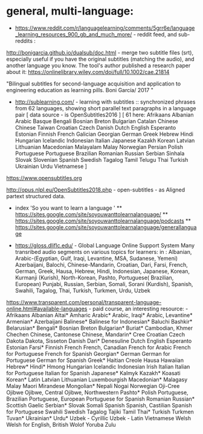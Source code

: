
# general, multi-language:

 * https://www.reddit.com/r/languagelearning/comments/5grr6e/language_learning_resources_900_gb_and_much_more/ - reddit feed, and sub-reddits : 


http://bonigarcia.github.io/dualsub/doc.html - merge two subtitle files (srt), especially useful if you have the original subtitles (matching the audio), and another language you know.
The tool's author published a research paper about it:
https://onlinelibrary.wiley.com/doi/full/10.1002/cae.21814 

"Bilingual subtitles for second-language acquisition and application to engineering education as learning pills. Boni García/ 2017 "

  * http://sublearning.com/ - learning with subtitles :: synchronized phrases from 62 languages, showing short parallel text paragraphs in a language pair [ data source - is OpenSubtitles2016 ] 
  [ 61 here: Afrikaans Albanian Arabic Basque Bengali Bosnian Breton Bulgarian Catalan Chinese Chinese Taiwan Croatian Czech Danish Dutch English Esperanto Estonian Finnish French Galician Georgian German Greek Hebrew Hindi Hungarian Icelandic Indonesian Italian Japanese Kazakh Korean Latvian Lithuanian Macedonian Malayalam Malay Norwegian Persian Polish Portuguese Portuguese Brazilian Romanian Russian Serbian Sinhala Slovak Slovenian Spanish Swedish Tagalog Tamil Telugu Thai Turkish Ukrainian Urdu Vietnamese ]

https://www.opensubtitles.org

http://opus.nlpl.eu/OpenSubtitles2018.php - open-subtitles - as Aligned partext structured data.

 * index 'So you want to learn a language ' 
  ** https://sites.google.com/site/soyouwanttolearnalanguage/
  ** https://sites.google.com/site/soyouwanttolearnalanguage/podcasts
  ** https://sites.google.com/site/soyouwanttolearnalanguage/generallanguage


* https://gloss.dliflc.edu/ - Global Language Online Support System
 Many transribed audio segments on various topics for learners:
 in :
Albanian, Arabic-(Egyptian, Gulf, Iraqi, Levantine, MSA, Sudanese, Yemeni) Azerbaijani, Balochi, Chinese-Mandarin, Croatian, Dari, Farsi, French, German, Greek, Hausa, Hebrew, Hindi, Indonesian, Japanese, Korean, Kurmanji (Kurish), North-Korean, Pashto, Portuguese( Brazilian, European) Punjabi, Russian, Serbian, Somali, Sorani (Kurdish), Spanish, Swahili, Tagalog, Thai, Turkish, Turkmen, Urdu, Uzbek


https://www.transparent.com/personal/transparent-language-online.html#available-languages - paid course, an interesting resource: - Afrikaans Albanian Altai* Amharic Arabic* Arabic, Iraqi* Arabic, Levantine* Armenian* Azerbaijani Balinese* Balinese for Indonesian* Baluchi Bashkir* Belarusian* Bengali* Bosnian Breton Bulgarian* Buriat* Cambodian, Khmer Chechen Chinese, Cantonese Chinese, Mandarin* Cree Croatian Czech Dakota Dakota, Sisseton Danish Dari* Denesuline Dutch English Esperanto Estonian Farsi* Finnish French French, Canadian French for Arabic French for Portuguese French for Spanish Georgian* German German for Portuguese German for Spanish Greek* Haitian Creole Hausa Hawaiian Hebrew* Hindi* Hmong Hungarian Icelandic Indonesian Irish Italian Italian for Portuguese Italian for Spanish Japanese* Kalmyk Kazakh* Koasati Korean* Latin Latvian Lithuanian Luxembourgish Macedonian* Malagasy Malay Maori Mirandese Mongolian* Nepali Nogai Norwegian Oji-Cree Ojibwe Ojibwe, Central Ojibwe, Northwestern Pashto* Polish Portuguese, Brazilian Portuguese, European Portuguese for Spanish Romanian Russian* Scottish Gaelic Serbian* Slovak Somali Spanish Spanish, Castilian Spanish for Portuguese Swahili Swedish Tagalog Tajiki Tamil Thai* Turkish Turkmen Tuvan* Ukrainian* Urdu* Uzbek - Cyrillic Uzbek - Latin Vietnamese Welsh Welsh for English, British Wolof Yoruba Zulu 



